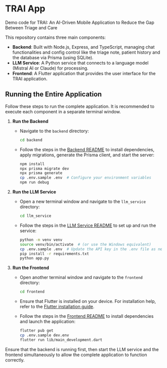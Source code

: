 # TRAI App

Demo code for TRAI: An AI-Driven Mobile Application to Reduce the Gap Between Triage and Care

This repository contains three main components:

- **Backend**: Built with Node.js, Express, and TypeScript, managing chat functionalities and config control like the triage note, patient history and the database via Prisma (using SQLite).
- **LLM Service**: A Python service that connects to a language model (Mistral AI or Claude) for processing.
- **Frontend**: A Flutter application that provides the user interface for the TRAI application.

## Running the Entire Application

Follow these steps to run the complete application. It is recommended to execute each component in a separate terminal window.

1. **Run the Backend**

   - Navigate to the `backend` directory:
     ```sh
     cd backend
     ```
   - Follow the steps in the [Backend README](./backend/README.md) to install dependencies, apply migrations, generate the Prisma client, and start the server:
     ```sh
     npm install
     npx prisma migrate dev
     npx prisma generate
     cp .env.sample .env  # Configure your environment variables
     npm run debug
     ```

2. **Run the LLM Service**

   - Open a new terminal window and navigate to the `llm_service` directory:
     ```sh
     cd llm_service
     ```
   - Follow the steps in the [LLM Service README](./llm_service/README.md) to set up and run the service:
     ```sh
     python -m venv venv
     source venv/bin/activate  # (or use the Windows equivalent)
     cp .env.sample .env  # Update the API key in the .env file as needed
     pip install -r requirements.txt
     python app.py
     ```

3. **Run the Frontend**

   - Open another terminal window and navigate to the `frontend` directory:
     ```sh
     cd frontend
     ```
   - Ensure that Flutter is installed on your device. For installation help, refer to the [Flutter installation guide](https://docs.flutter.dev/get-started/install).

   - Follow the steps in the [Frontend README](./frontend/README.md) to install dependencies and launch the application:
     ```sh
     flutter pub get
     cp .env.sample dev.env
     flutter run lib/main_development.dart
     ```

Ensure that the backend is running first, then start the LLM service and the frontend simultaneously to allow the complete application to function correctly.
